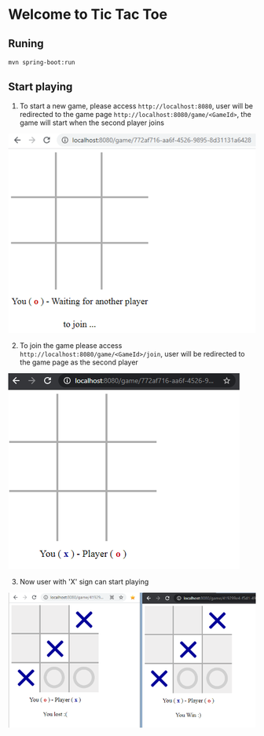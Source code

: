 # Welcome to Tic Tac Toe
## Runing
```bash
mvn spring-boot:run
```
## Start playing

1. To start a new game, please access `http://localhost:8080`, user will be redirected to the game page
`http://localhost:8080/game/<GameId>`, the game will start when the second player joins

![Alt text](https://github.com/2022-DEV3-067/TicTacToe/blob/master/eg1.PNG?raw=true)

2. To join the game please access `http://localhost:8080/game/<GameId>/join`, user will be redirected to the game page as the second player

![Alt text](https://github.com/2022-DEV3-067/TicTacToe/blob/master/eg2.PNG?raw=true)

3. Now user with 'X' sign can start playing

![Alt text](https://github.com/2022-DEV3-067/TicTacToe/blob/master/eg3.PNG?raw=true)
